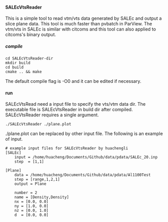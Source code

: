 #### SALEcVtsReader
This is a simple tool to read vtm/vts data generated by SALEc and output a slice 
plane data. This tool is much faster than pvbatch in ParView.
The vtm/vts in SALEc is similar with citcoms and this tool can also applied to citcoms's
binary output.

##### compile
```shell
cd SALEcVtsReader-dir
mkdir build 
cd build
cmake .. && make
```
The default compile flag is -O0 and it can be edited if necessary.

#### run
SALEcVtsRead need a input file to specify the vts/vtm data dir. 
The executable file is SALEcVtsReader in build dir after compiled.
SALEcVtsReader requires a single argument. 
```shell
./SALEcVtsReader ./plane.plot
```
./plane.plot can be replaced by other input file. 
The following is an example of input.
```shell
# example input files for SALEcVtsReader by huachengli
[SALEc]
    input = /home/huacheng/Documents/Github/data/pdata/SALEc_20.inp
    step  = [1,1]

[Plane]
    data = /home/huacheng/Documents/Github/data/pdata/Al1100Test
    step = [range,1,2,1]
    output = Plane
   
    number = 2
    name = [Density,Density]
    nx = [0.0, 0.0]
    ny = [1.0, 0.0]
    nz = [0.0, 1.0]
    d  = [0.0, 0.0]
```
